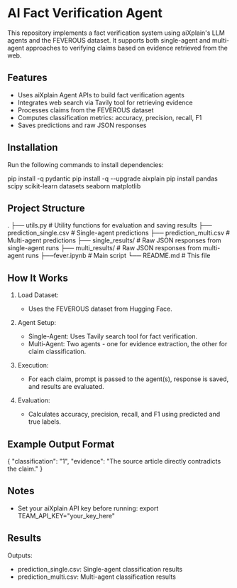 AI Fact Verification Agent
==========================

This repository implements a fact verification system using aiXplain's LLM agents and the FEVEROUS dataset.
It supports both single-agent and multi-agent approaches to verifying claims based on evidence retrieved from the web.

Features
--------

- Uses aiXplain Agent APIs to build fact verification agents
- Integrates web search via Tavily tool for retrieving evidence
- Processes claims from the FEVEROUS dataset
- Computes classification metrics: accuracy, precision, recall, F1
- Saves predictions and raw JSON responses

Installation
------------

Run the following commands to install dependencies:

pip install -q pydantic
pip install -q --upgrade aixplain
pip install pandas scipy scikit-learn datasets seaborn matplotlib

Project Structure
-----------------

.
├── utils.py                 # Utility functions for evaluation and saving results
├── prediction_single.csv    # Single-agent predictions
├── prediction_multi.csv     # Multi-agent predictions
├── single_results/          # Raw JSON responses from single-agent runs
├── multi_results/           # Raw JSON responses from multi-agent runs
├──fever.ipynb                  # Main script
└── README.md               # This file

How It Works
------------

1. Load Dataset:

   - Uses the FEVEROUS dataset from Hugging Face.
2. Agent Setup:

   - Single-Agent: Uses Tavily search tool for fact verification.
   - Multi-Agent: Two agents - one for evidence extraction, the other for claim classification.
3. Execution:

   - For each claim, prompt is passed to the agent(s), response is saved, and results are evaluated.
4. Evaluation:

   - Calculates accuracy, precision, recall, and F1 using predicted and true labels.

Example Output Format
---------------------

{
  "classification": "1",
  "evidence": "The source article directly contradicts the claim."
}

Notes
-----

- Set your aiXplain API key before running: export TEAM_API_KEY="your_key_here"

Results
-------

Outputs:

- prediction_single.csv: Single-agent classification results
- prediction_multi.csv: Multi-agent classification results

